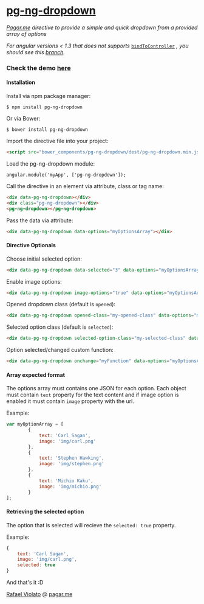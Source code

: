 # [pg-ng-dropdown](http://pagarme.github.io/pg-ng-dropdown/)
*[Pagar.me](http://pagar.me) directive to provide a simple and quick dropdown from a provided array of options*

*For angular versions < 1.3 that does not supports* [`bindToController`](https://docs.angularjs.org/api/ng/service/$compile) *, you should see this [branch](https://github.com/pagarme/pg-ng-dropdown/tree/legacy).*

### Check the demo [here](http://pagarme.github.io/pg-ng-dropdown/)

#### Installation

Install via npm package manager:
```
$ npm install pg-ng-dropdown
```

Or via Bower:
```
$ bower install pg-ng-dropdown
```

Import the directive file into your project:
```html
<script src="bower_components/pg-ng-dropdown/dest/pg-ng-dropdown.min.js"></script>
```

Load the pg-ng-dropdown module:
```javscript
angular.module('myApp', ['pg-ng-dropdown']);
```


Call the directive in an element via attribute, class or tag name:
```html
<div data-pg-ng-dropdown></div>
<div class="pg-ng-dropdown"></div>
<pg-ng-dropdown></pg-ng-dropdown>
```


Pass the data via attribute:
```html
<div data-pg-ng-dropdown data-options="myOptionsArray"></div>
```

#### Directive Optionals

Choose initial selected option:
```html
<div data-pg-ng-dropdown data-selected="3" data-options="myOptionsArray"></div>
```

Enable image options:
```html
<div data-pg-ng-dropdown image-options="true" data-options="myOptionsArray"></div>
```

Opened dropdown class (default is `opened`):
```html
<div data-pg-ng-dropdown opened-class="my-opened-class" data-options="myOptionsArray"></div>
```

Selected option class (default is `selected`):
```html
<div data-pg-ng-dropdown selected-option-class="my-selected-class" data-options="myOptionsArray"></div>
```

Option selected/changed custom function:
```html
<div data-pg-ng-dropdown onchange="myFunction" data-options="myOptionsArray"></div>
```


#### Array expected format

The options array must contains one JSON for each option. Each object must contain `text` property for the text content and if image option is enabled it must contain `image` property with the url.

Example:
```javascript
var myOptionArray = [
		{
			text: 'Carl Sagan',
			image: 'img/carl.png'
		},
		{
			text: 'Stephen Hawking',
			image: 'img/stephen.png'
		},
		{
			text: 'Michio Kaku',
			image: 'img/michio.png'
		}
];
```

#### Retrieving the selected option

The option that is selected will recieve the `selected: true` property.

Example:
```javascript
{
	text: 'Carl Sagan',
	image: 'img/carl.png',
	selected: true
}
```

And that's it :D

[Rafael Violato](http://rviolato.com) @ [pagar.me](http://pagar.me)
